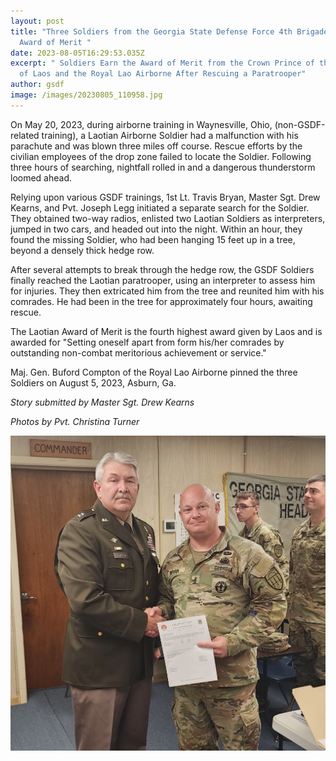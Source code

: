 ```yaml
---
layout: post
title: "Three Soldiers from the Georgia State Defense Force 4th Brigade Earn the
  Award of Merit "
date: 2023-08-05T16:29:53.035Z
excerpt: " Soldiers Earn the Award of Merit from the Crown Prince of the Nation
  of Laos and the Royal Lao Airborne After Rescuing a Paratrooper"
author: gsdf
image: /images/20230805_110958.jpg
---
```

On May 20, 2023, during airborne training in Waynesville, Ohio, (non-GSDF-related training), a Laotian Airborne Soldier had a malfunction with his parachute and was blown three miles off course. Rescue efforts by the civilian employees of the drop zone failed to locate the Soldier. Following three hours of searching, nightfall rolled in and a dangerous thunderstorm loomed ahead. 

Relying upon various GSDF trainings, 1st Lt. Travis Bryan, Master Sgt. Drew Kearns, and Pvt. Joseph Legg initiated a separate search for the Soldier. They obtained two-way radios, enlisted two Laotian Soldiers as interpreters, jumped in two cars, and headed out into the night. Within an hour, they found the missing Soldier, who had been hanging 15 feet up in a tree, beyond a densely thick hedge row.

After several attempts to break through the hedge row, the GSDF Soldiers finally reached the Laotian paratrooper, using an interpreter to assess him for injuries. They then extricated him from the tree and reunited him with his comrades. He had been in the tree for approximately four hours, awaiting rescue.

The Laotian Award of Merit is the fourth highest award given by Laos and is awarded for "Setting oneself apart from form his/her comrades by outstanding non-combat meritorious achievement or service."

 Maj. Gen. Buford Compton of the Royal Lao Airborne pinned the three Soldiers on August 5, 2023, Asburn, Ga.

*S﻿tory submitted by Master Sgt. Drew Kearns*

*P﻿hotos by Pvt. Christina Turner*

![4th Brigade RLA award ceremony on August 5th 2023.   Georgia State Defense Force photo by PVT Christina Turner.](/images/20230805_110944.jpg "4th Brigade RLA award ceremony on August 5th 2023.   Georgia State Defense Force photos by PVT Christina Turner.")